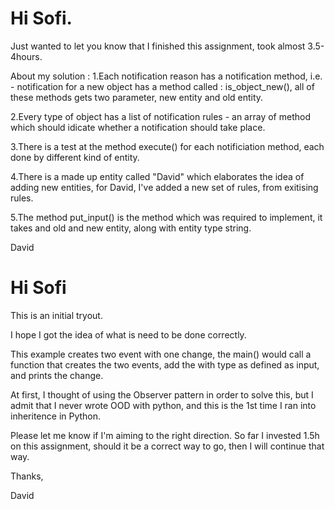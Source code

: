 # Hi Sofi.

Just wanted to let you know that I finished this assignment, took almost 3.5-4hours. 

About my solution :
1.Each notification reason has a notification method, i.e. - notification for a new object has a method called : is_object_new(), all of these methods gets two parameter, new entity and old entity.

2.Every type of object has a list of notification rules - an array of method which should idicate whether a notification should take place.

3.There is a test at the method execute() for each notificiation method, each done by different kind of entity.

4.There is a made up entity called "David" which elaborates the idea of adding new entities, for David, I've added a new set of rules, from exitising rules.

5.The method put_input() is the method which was required to implement, it takes and old and new entity, along with entity type string.

David


# Hi Sofi

This is an initial tryout.

I hope I got the idea of what is need to be done correctly.

This example creates two event with one change, the main() would call a function that creates the two events, add the with type as defined as input, and prints the change.

At first, I thought of using the Observer pattern in order to solve this, but I admit that I never wrote OOD with python, and this is the 1st time I ran into inheritence in Python. 

Please let me know if I'm aiming to the right direction. So far I invested 1.5h on this assignment, should it be a correct way to go, then I will continue that way.

Thanks,

David

